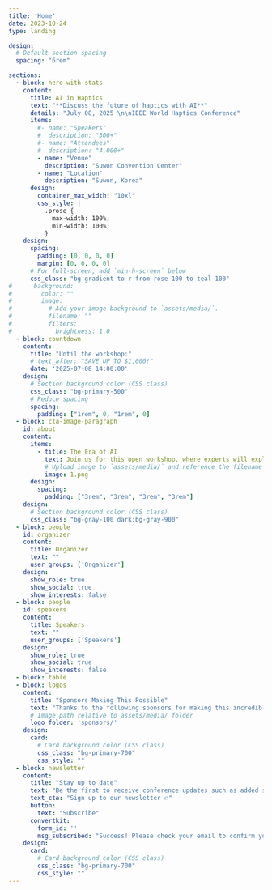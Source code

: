 ```yaml
---
title: 'Home'
date: 2023-10-24
type: landing

design:
  # Default section spacing
  spacing: "6rem"

sections:
  - block: hero-with-stats
    content:
      title: AI in Haptics
      text: "**Discuss the future of haptics with AI**"
      details: "July 08, 2025 \n\nIEEE World Haptics Conference"
      items:
        #- name: "Speakers"
        #  description: "300+"
        #- name: "Attendees"
        #  description: "4,000+"
        - name: "Venue"
          description: "Suwon Convention Center"
        - name: "Location"
          description: "Suwon, Korea"
      design:
        container_max_width: "10xl"
        css_style: |
          .prose {
            max-width: 100%;
            min-width: 100%;
          }
    design:
      spacing:
        padding: [0, 0, 0, 0]
        margin: [0, 0, 0, 0]
      # For full-screen, add `min-h-screen` below
      css_class: "bg-gradient-to-r from-rose-100 to-teal-100"
#      background:
#        color: ""
#        image:
#          # Add your image background to `assets/media/`.
#          filename: ""
#          filters:
#            brightness: 1.0
  - block: countdown
    content:
      title: "Until the workshop:"
      # text_after: "SAVE UP TO $1,000!"
      date: '2025-07-08 14:00:00'
    design:
      # Section background color (CSS class)
      css_class: "bg-primary-500"
      # Reduce spacing
      spacing:
        padding: ["1rem", 0, "1rem", 0]
  - block: cta-image-paragraph
    id: about
    content:
      items:
        - title: The Era of AI
          text: Join us for this open workshop, where experts will explore the opportunities and challenges of AI-driven haptic research through engaging talks and discussions. We hope this workshop will provide valuable insights and knowledge about AI to the haptics community.
          # Upload image to `assets/media/` and reference the filename here
          image: 1.png
      design:
        spacing:
          padding: ["3rem", "3rem", "3rem", "3rem"]
    design:
      # Section background color (CSS class)
      css_class: "bg-gray-100 dark:bg-gray-900"
  - block: people
    id: organizer
    content:
      title: Organizer
      text: ""
      user_groups: ['Organizer']
    design:
      show_role: true
      show_social: true
      show_interests: false
  - block: people
    id: speakers
    content:
      title: Speakers
      text: ""
      user_groups: ['Speakers']
    design:
      show_role: true
      show_social: true
      show_interests: false
  - block: table
  - block: logos
    content:
      title: "Sponsors Making This Possible"
      text: "Thanks to the following sponsors for making this incredible event possible!"
      # Image path relative to assets/media/ folder
      logo_folder: 'sponsors/'
    design:
      card:
        # Card background color (CSS class)
        css_class: "bg-primary-700"
        css_style: ""
  - block: newsletter
    content:
      title: "Stay up to date"
      text: "Be the first to receive conference updates such as added speakers, deadlines, and ticket deals."
      text_cta: "Sign up to our newsletter 🔥"
      button:
        text: "Subscribe"
      convertkit:
        form_id: ''
        msg_subscribed: "Success! Please check your email to confirm your subscription."
    design:
      card:
        # Card background color (CSS class)
        css_class: "bg-primary-700"
        css_style: ""
---
```

